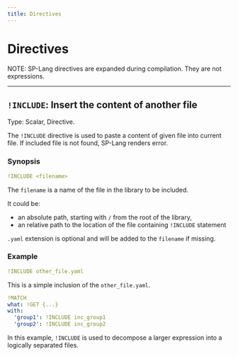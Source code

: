 ```yaml
---
title: Directives
---
```


# Directives


NOTE: SP-Lang directives are expanded during compilation. They are not expressions.

--- 

## `!INCLUDE`: Insert the content of another file 

Type: Scalar, Directive.

The `!INCLUDE` directive is used to paste a content of given file into current file.
If included file is not found, SP-Lang renders error.


### Synopsis

```yaml
!INCLUDE <filename>
```

The `filename` is a name of the file in the library to be included.

It could be:

* an absolute path, starting with `/` from the root of the library,
* an relative path to the location of the file containing `!INCLUDE` statement
  
`.yaml` extension is optional and will be added to the `filename` if missing.

### Example

```yaml
!INCLUDE other_file.yaml
```

This is a simple inclusion of the `other_file.yaml`.
  

```yaml
!MATCH
what: !GET {...}
with:
  'group1': !INCLUDE inc_group1
  'group2': !INCLUDE inc_group2
```

In this example, `!INCLUDE` is used to decompose a larger expression into a logically separated files.
